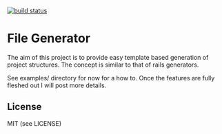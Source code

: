 [![build status](https://secure.travis-ci.org/lightsofapollo/file-generator.png)](http://travis-ci.org/lightsofapollo/file-generator)
# File Generator

The aim of this project is to provide easy template based generation of project structures.
The concept is similar to that of rails generators.

See examples/ directory for now for a how to. Once the features are fully fleshed out I will post more details.

## License

MIT (see LICENSE)